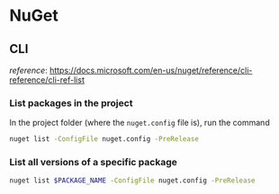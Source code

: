 # NuGet

## CLI

_reference_: <https://docs.microsoft.com/en-us/nuget/reference/cli-reference/cli-ref-list>

### List packages in the project

In the project folder (where the `nuget.config` file is), run the command

```bash
nuget list -ConfigFile nuget.config -PreRelease
```

### List all versions of a specific package

```bash
nuget list $PACKAGE_NAME -ConfigFile nuget.config -PreRelease
```
